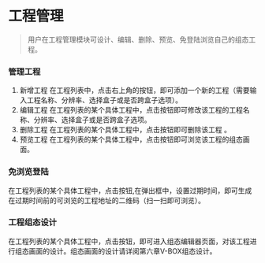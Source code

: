 # 工程管理
> 用户在工程管理模块可设计、编辑、删除、预览、免登陆浏览自己的组态工程。

### 管理工程
1. 新增工程
在工程列表中，点击右上角的按钮，即可添加一个新的工程（需要输入工程名称、分辨率、选择盒子或是否跨盒子选项）。
2. 编辑工程
在工程列表的某个具体工程中，点击按钮即可修改该工程的工程名称、分辨率、选择盒子或是否跨盒子选项。
3. 删除工程
在工程列表的某个具体工程中，点击按钮即可删除该工程 。
4. 预览工程
在工程列表的某个具体工程中，点击按钮即可浏览该工程的组态画面。

### 免浏览登陆
在工程列表的某个具体工程中，点击按钮,在弹出框中，设置过期时间，即可生成在过期时间前的可浏览的工程地址的二维码（扫一扫即可浏览）。

### 工程组态设计
在工程列表的某个具体工程中，点击按钮，即可进入组态编辑器页面，对该工程进行组态画面的设计。组态画面的设计请详阅第六章V-BOX组态设计。